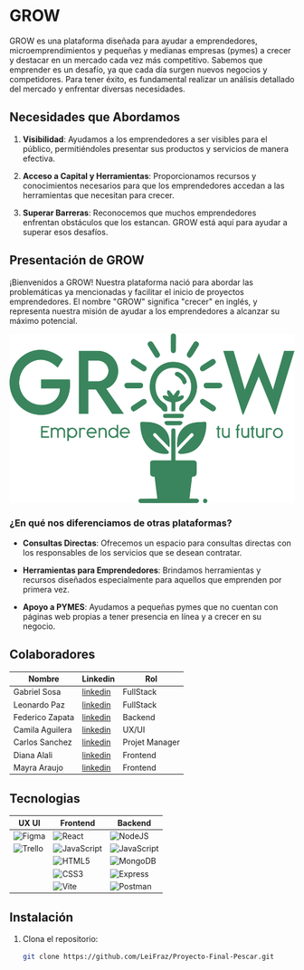# GROW

GROW es una plataforma diseñada para ayudar a emprendedores, microemprendimientos y pequeñas y medianas empresas (pymes)
a crecer y destacar en un mercado cada vez más competitivo. 
Sabemos que emprender es un desafío, ya que cada día surgen nuevos negocios y competidores. 
Para tener éxito, es fundamental realizar un análisis detallado del mercado y enfrentar diversas necesidades.

## Necesidades que Abordamos

1. **Visibilidad**: Ayudamos a los emprendedores a ser visibles para el público, permitiéndoles presentar sus productos y servicios de manera efectiva.
  
2. **Acceso a Capital y Herramientas**: Proporcionamos recursos y conocimientos necesarios para que los emprendedores accedan a las herramientas que necesitan para crecer.

3. **Superar Barreras**: Reconocemos que muchos emprendedores enfrentan obstáculos que los estancan. GROW está aquí para ayudar a superar esos desafíos.

## Presentación de GROW

¡Bienvenidos a GROW! Nuestra plataforma nació para abordar las problemáticas ya mencionadas y facilitar el inicio de proyectos emprendedores. 
El nombre "GROW" significa "crecer" en inglés, y representa nuestra misión de ayudar a los emprendedores a alcanzar su máximo potencial.

<div align="center">
  <img src="src/assets/logo_slogan_verde.png" title="GROW" alt="GROW" width="600" height="300"/>
</div>

### ¿En qué nos diferenciamos de otras plataformas?

- **Consultas Directas**: Ofrecemos un espacio para consultas directas con los responsables de los servicios que se desean contratar.
  
- **Herramientas para Emprendedores**: Brindamos herramientas y recursos diseñados especialmente para aquellos que emprenden por primera vez.

- **Apoyo a PYMES**: Ayudamos a pequeñas pymes que no cuentan con páginas web propias a tener presencia en línea y a crecer en su negocio.

## Colaboradores

| Nombre  | Linkedin | Rol |
|--------------|--------------|-------|
| Gabriel Sosa | [linkedin](https://www.linkedin.com/in/gabriel-a-sosa/) | FullStack |
| Leonardo Paz | [linkedin](http://www.linkedin.com/in/leonardofpaz) | FullStack |
| Federico Zapata | [linkedin](https://www.linkedin.com/in/federico-zapata-749a081a0/) | Backend |
| Camila Aguilera | [linkedin](https://www.linkedin.com/in/camila-aguilera-34963a226/) | UX/UI |
| Carlos Sanchez | [linkedin](https://www.linkedin.com/in/carlos-alfredo-sánchez/) | Projet Manager |
| Diana Alali | [linkedin](https://www.linkedin.com/in/diana-alali-4973a7200/) | Frontend |
| Mayra Araujo | [linkedin](https://www.linkedin.com/in/mayraaraujoj/) | Frontend |


## Tecnologias

| UX UI| Frontend | Backend |
| -----------|-----------| -----------|
| ![Figma](https://img.shields.io/badge/figma-%23F24E1E.svg?style=for-the-badge&logo=figma&logoColor=white) | ![React](https://img.shields.io/badge/react-%2320232a.svg?style=for-the-badge&logo=react&logoColor=%2361DAFB) | ![NodeJS](https://img.shields.io/badge/node.js-6DA55F?style=for-the-badge&logo=node.js&logoColor=white)
| ![Trello](https://img.shields.io/badge/Trello-%23026AA7.svg?style=for-the-badge&logo=Trello&logoColor=white) | ![JavaScript](https://img.shields.io/badge/javascript-%23323330.svg?style=for-the-badge&logo=javascript&logoColor=%23F7DF1E) | ![JavaScript](https://img.shields.io/badge/javascript-%23323330.svg?style=for-the-badge&logo=javascript&logoColor=%23F7DF1E)
| | ![HTML5](https://img.shields.io/badge/html5-%23E34F26.svg?style=for-the-badge&logo=html5&logoColor=white) | ![MongoDB](https://img.shields.io/badge/MongoDB-%234ea94b.svg?style=for-the-badge&logo=mongodb&logoColor=white)
| | ![CSS3](https://img.shields.io/badge/css3-%231572B6.svg?style=for-the-badge&logo=css3&logoColor=white) | ![Express](https://img.shields.io/badge/EXPRESS-blue?style=for-the-badge&logo=express&logoColor=white)| 
| | ![Vite](https://img.shields.io/badge/vite-%23646CFF.svg?style=for-the-badge&logo=vite&logoColor=white) | ![Postman](https://img.shields.io/badge/Postman-FF6C37?style=for-the-badge&logo=postman&logoColor=white)

## Instalación

1. Clona el repositorio:
   ```bash
   git clone https://github.com/LeiFraz/Proyecto-Final-Pescar.git
